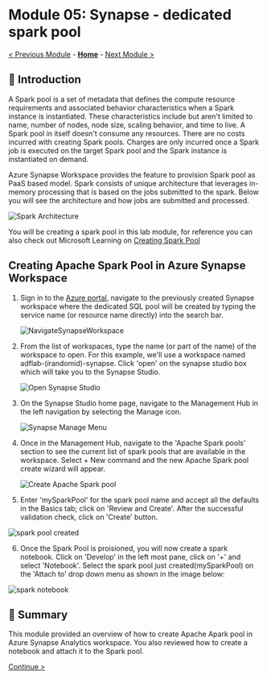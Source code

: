 # Module 05: Synapse - dedicated spark pool


[< Previous Module](../modules/module04.md) - **[Home](../README.md)** - [Next Module >](../modules/module00.md)

## :loudspeaker: Introduction

A Spark pool is a set of metadata that defines the compute resource requirements and associated behavior characteristics when a Spark instance is instantiated. These characteristics include but aren't limited to name, number of nodes, node size, scaling behavior, and time to live. A Spark pool in itself doesn't consume any resources. There are no costs incurred with creating Spark pools. Charges are only incurred once a Spark job is executed on the target Spark pool and the Spark instance is instantiated on demand.

Azure Synapse Workspace provides the feature to provision Spark pool as PaaS based model. Spark consists of unique architecture that leverages in-memory processing that is based on the jobs submitted to the spark. Below you will see the architecture and how jobs are submitted and processed. 

![Spark Architecture](../images/module05/05-01-SparkArchitecture.png)


You will be creating a spark pool in this lab module, for reference you can also check out Microsoft Learning on [Creating Spark Pool](https://learn.microsoft.com/en-us/azure/synapse-analytics/quickstart-create-apache-spark-pool-portal) 

## Creating Apache Spark Pool in Azure Synapse Workspace

1. Sign in to the [Azure portal](https://portal.azure.com), navigate to the previously created Synapse workspace where the dedicated SQL pool will be created by typing the service name (or resource name directly) into the search bar.


    ![NavigateSynapseWorkspace](../images/module01/01-01-synapse-workspace.png) 


2. From the list of workspaces, type the name (or part of the name) of the workspace to open. For this example, we'll use a workspace named adflab-(*i*randomid)-synapse. Click 'open' on the synapse studio box which will take you to the Synapse Studio.


    ![Open Synapse Studio](../images/module01/01-02-synapse-studio.png)


3. On the Synapse Studio home page, navigate to the Management Hub in the left navigation by selecting the Manage icon.


    ![Synapse Manage Menu](../images/module01/01-03-synapse-manage.png)


    
4. Once in the Management Hub, navigate to the 'Apache Spark pools' section to see the current list of spark pools that are available in the workspace. Select + New command and the new Apache Spark pool create wizard will appear.


    ![Create Apache Spark pool](../images/module05/05-04-create-sparkpool.png)


5. Enter 'mySparkPool' for the spark pool name and accept all the defaults in the Basics tab; click on 'Review and Create'. After the successful validation check, click on 'Create' button.

 ![spark pool created](../images/module05/05-04a-click-create.png)   


6. Once the Spark Pool is proisioned, you will now create a spark notebook. Click on 'Develop' in the left most pane, click on '+' and select 'Notebook'. Select the spark pool just created(mySparkPool) on the 'Attach to' drop down  menu as shown in the image below:

 ![spark notebook](../images/module05/05-05-spark-notebook.png)   


## :tada: Summary

This module provided an overview of how to create Apache Apark pool in Azure Synapse Analytics workspace. You also reviewed how to create a notebook and attach it to the Spark pool.

[Continue >](../modules/module00.md)
